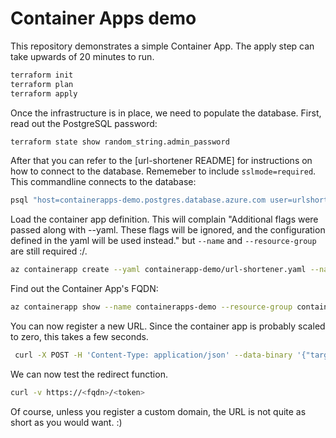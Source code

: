 # Container Apps demo

This repository demonstrates a simple Container App. The apply step can take upwards of 20 minutes to run.

```bash
terraform init
terraform plan
terraform apply
```

Once the infrastructure is in place, we need to populate the database. First, read out the PostgreSQL password:

```bash
terraform state show random_string.admin_password
```

After that you can refer to the [url-shortener README] for instructions on how to connect to the database. Rememeber to include `sslmode=required`. This commandline connects to the database:

```bash
psql "host=containerapps-demo.postgres.database.azure.com user=urlshortener@containerapps-demo sslmode=require dbname=urlshortener"
```

Load the container app definition. This will complain "Additional flags were passed along with --yaml. These flags will be ignored, and the configuration defined in the yaml will be used instead." but `--name` and `--resource-group` are still required :/.

```bash
az containerapp create --yaml containerapp-demo/url-shortener.yaml --name containerapps-demo --resource-group containerapps-demo
```

Find out the Container App's FQDN:

```bash
az containerapp show --name containerapps-demo --resource-group containerapps-demo --query properties.configuration.ingress.fqdn --output tsv
```

You can now register a new URL. Since the container app is probably scaled to zero, this takes a few seconds.

```bash
 curl -X POST -H 'Content-Type: application/json' --data-binary '{"target": "https://www.google.com"}' https://<fqdn>/admin/tokens
 ```

We can now test the redirect function.

```bash
curl -v https://<fqdn>/<token>
```

Of course, unless you register a custom domain, the URL is not quite as short as you would want. :)
